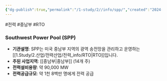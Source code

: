 ```yaml
---
{"dg-publish":true,"permalink":"/1-study/2//info/spp/","created":"2024-11-20T21:02:29.245+09:00","updated":"2025-06-03T20:07:21.893+09:00"}
---
```


#전력 #중남부 #RTO


### Southwest Power Pool (SPP)

- **기관설명**: SPP는 미국 중남부 지역의 광역 송전망을 관리하고 운영하는 [[1.Study/2.산업/전력산업/전력_info/RTO\|RTO]]입니다.
- **주된 사업지역**: [[중남부\|중남부]] (14개 주)
- **전력설비용량**: 약 90,000 MW
- **전력공급규모**: 약 1천 8백만 명에게 전력 공급